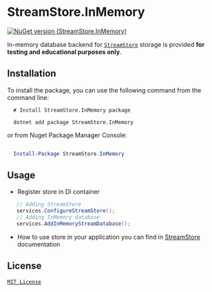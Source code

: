 # StreamStore.InMemory

[![NuGet version (StreamStore.InMemory)](https://img.shields.io/nuget/v/StreamStore.InMemory.svg?style=flat-square)](https://www.nuget.org/packages/StreamStore.InMemory/)

In-memory database backend for [`StreamStore`](https://github.com/kostiantyn-matsebora/streamstore/tree/master) storage is provided **for testing and educational purposes only**.

## Installation

To install the package, you can use the following command from the command line:

```dotnetcli
  # Install StreamStore.InMemory package
  
  dotnet add package StreamStore.InMemory
```

or from Nuget Package Manager Console:

```powershell

  Install-Package StreamStore.InMemory
```

## Usage


- Register store in DI container
  
```csharp
   // Adding StreamStore
   services.ConfigureStreamStore();
   // Adding InMemory database
   services.AddInMemoryStreamDatabase();
```

- How to use store in your application you can find in [StreamStore](https://github.com/kostiantyn-matsebora/streamstore/tree/master#usage) documentation

## License

[`MIT License`](../../LICENSE)

